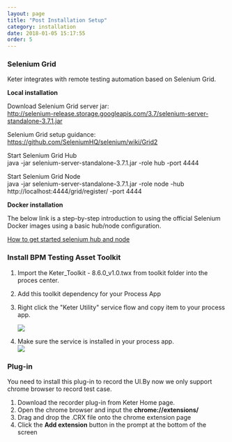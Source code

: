 ```yaml
---
layout: page
title: "Post Installation Setup"
category: installation
date: 2018-01-05 15:17:55
order: 5
---
```




### Selenium Grid

Keter integrates with remote testing automation based on Selenium Grid.

**Local installation**

Download Selenium Grid server jar:  
http://selenium-release.storage.googleapis.com/3.7/selenium-server-standalone-3.7.1.jar 

Selenium Grid setup guidance:  
https://github.com/SeleniumHQ/selenium/wiki/Grid2  

Start Selenium Grid Hub   
java -jar selenium-server-standalone-3.7.1.jar -role hub -port 4444  

Start Selenium Grid Node  
java -jar selenium-server-standalone-3.7.1.jar -role node -hub http://localhost:4444/grid/register/ -port 4444

**Docker installation**

The below link is a step-by-step introduction to using the official Selenium Docker images using a basic hub/node configuration.

[How to get started selenium hub and node](https://github.com/SeleniumHQ/docker-selenium/wiki/Getting-Started-with-Hub-and-Nodes)

### Install BPM Testing Asset Toolkit

1. Import the Keter_Toolkit - 8.6.0_v1.0.twx from toolkit folder into the proces center.
2. Add this toolkit dependency for your Process App
3. Right click the "Keter Utility" service flow and copy item to your process app.  

   ![][toolkit]
4. Make sure the service is installed in your process app.  
   ![][service]
   
### Plug-in
You need to install this plug-in to record the UI.By now we only support chrome browser to record test case.

1. Download the recorder plug-in from Keter Home page.
2. Open the chrome browser and input the **chrome://extensions/**
3. Drag and drop the .CRX file onto the chrome extension page
4. Click the **Add extension** button in the prompt at the bottom of the screen
  
[toolkit]: ../images/install/toolkit.png 
[service]: ../images/install/service.png 





